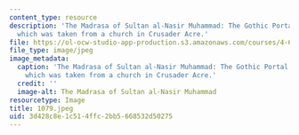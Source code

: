 ```yaml
---
content_type: resource
description: 'The Madrasa of Sultan al-Nasir Muhammad: The Gothic Portal of the Madrasa,
  which was taken from a church in Crusader Acre.'
file: https://ol-ocw-studio-app-production.s3.amazonaws.com/courses/4-615-the-architecture-of-cairo-spring-2002/3d428c8e1c514ffc2bb5668532d50275_1079.jpeg
file_type: image/jpeg
image_metadata:
  caption: 'The Madrasa of Sultan al-Nasir Muhammad: The Gothic Portal of the Madrasa,
    which was taken from a church in Crusader Acre.'
  credit: ''
  image-alt: The Madrasa of Sultan al-Nasir Muhammad
resourcetype: Image
title: 1079.jpeg
uid: 3d428c8e-1c51-4ffc-2bb5-668532d50275
---
```

